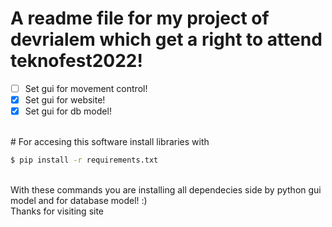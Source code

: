 # A readme file for my project of devrialem which get a right to attend teknofest2022!
*  [ ] Set gui for movement control!<br>
*  [X] Set gui for website!<br>
*  [X] Set gui for db model!<br>
<br>
# For accesing this software install libraries with

```bash
$ pip install -r requirements.txt
```
<br>
With these commands you are installing all dependecies side by python gui model and for database model! :)<br>
Thanks for visiting site
